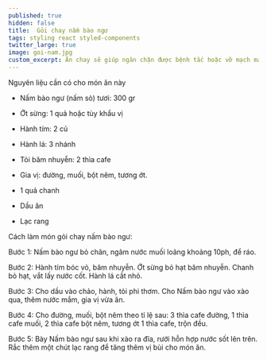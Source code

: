 ```yaml
---
published: true
hidden: false
title:  Gỏi chay nấm bào ngư
tags: styling react styled-components
twitter_large: true
image: goi-nam.jpg
custom_excerpt: Ăn chay sẽ giúp ngăn chặn được bệnh tắc hoặc vỡ mạch máu ở người tăng huyết áp, hạn chế tai biến nhồi máu cơ tim.
---
```


Nguyên liệu cần có cho món ăn này

+ Nấm bào ngư (nấm sò) tươi: 300 gr

+ Ớt sừng: 1 quả hoặc tùy khẩu vị

+ Hành tím: 2 củ

+ Hành lá: 3 nhánh

+ Tỏi băm nhuyễn: 2 thìa cafe

+ Gia vị: đường, muối, bột nêm, tương ớt.

+ 1 quả chanh

+ Dầu ăn

+ Lạc rang

Cách làm món gỏi chay nấm bào ngư:

Bước 1: Nấm bào ngư bỏ chân, ngâm nước muối loãng khoảng 10ph, để ráo.

Bước 2: Hành tím bóc vỏ, băm nhuyễn. Ớt sừng bỏ hạt băm nhuyễn. Chanh bỏ hạt, vắt lấy nước cốt. Hành lá cắt nhỏ.

Bước 3: Cho dầu vào chảo, hành, tỏi phi thơm. Cho Nấm bào ngư vào xào qua, thêm nước mắm, gia vị vừa ăn.

Bước 4: Cho đường, muối, bột nêm theo tỉ lệ sau: 3 thìa cafe đường, 1 thìa cafe muối, 2 thìa cafe bột nêm, tương ớt 1 thìa cafe, trộn đều.

Bước 5: Bày Nấm bào ngư sau khi xào ra đĩa, rưới hỗn hợp nước sốt lên trên. Rắc thêm một chút lạc rang để tăng thêm vị bùi cho món ăn.
